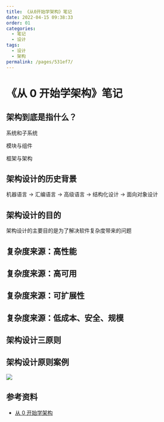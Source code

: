 ```yaml
---
title: 《从0开始学架构》笔记
date: 2022-04-15 09:38:33
order: 01
categories:
  - 笔记
  - 设计
tags:
  - 设计
  - 架构
permalink: /pages/531ef7/
---
```


# 《从 0 开始学架构》笔记

## 架构到底是指什么？

系统和子系统

模块与组件

框架与架构

## 架构设计的历史背景

机器语言 -> 汇编语言 -> 高级语言 -> 结构化设计 -> 面向对象设计

## 架构设计的目的

架构设计的主要目的是为了解决软件复杂度带来的问题

## 复杂度来源：高性能

## 复杂度来源：高可用

## 复杂度来源：可扩展性

## 复杂度来源：低成本、安全、规模

## 架构设计三原则

## 架构设计原则案例

![](F:/Java_notes/images-master/snap/20220415104328.png)

## 参考资料

- [从 0 开始学架构](https://time.geekbang.org/column/intro/100006601)